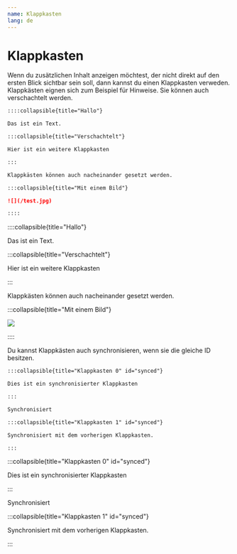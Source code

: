 ```yaml
---
name: Klappkasten
lang: de
---
```


# Klappkasten

Wenn du zusätzlichen Inhalt anzeigen möchtest, der nicht direkt auf den ersten
Blick sichtbar sein soll, dann kannst du einen Klappkasten verweden. Klappkästen eignen sich zum Beispiel für Hinweise. Sie können auch verschachtelt werden.

```md
::::collapsible{title="Hallo"}

Das ist ein Text.

:::collapsible{title="Verschachtelt"}

Hier ist ein weitere Klappkasten

:::

Klappkästen können auch nacheinander gesetzt werden.

:::collapsible{title="Mit einem Bild"}

![](/test.jpg)

::::
```

::::collapsible{title="Hallo"}

Das ist ein Text.

:::collapsible{title="Verschachtelt"}

Hier ist ein weitere Klappkasten

:::

Klappkästen können auch nacheinander gesetzt werden.

:::collapsible{title="Mit einem Bild"}

![](/test.jpg)

::::

Du kannst Klappkästen auch synchronisieren, wenn sie die gleiche ID besitzen.

```md
:::collapsible{title="Klappkasten 0" id="synced"}

Dies ist ein synchronisierter Klappkasten

:::

Synchronisiert

:::collapsible{title="Klappkasten 1" id="synced"}

Synchronisiert mit dem vorherigen Klappkasten.

:::
```

:::collapsible{title="Klappkasten 0" id="synced"}

Dies ist ein synchronisierter Klappkasten

:::

Synchronisiert

:::collapsible{title="Klappkasten 1" id="synced"}

Synchronisiert mit dem vorherigen Klappkasten.

:::
